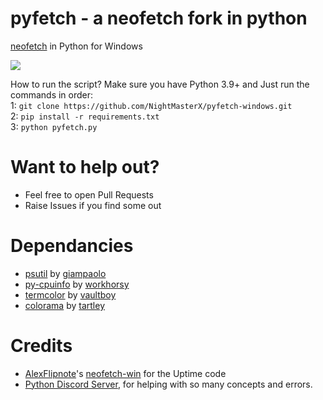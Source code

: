 # pyfetch - a neofetch fork in python
[neofetch](https://github.com/dylanaraps/neofetch) in Python for Windows<br>

<img src= https://cdn.discordapp.com/attachments/532165821955440641/903123418541596682/unknown.png>

How to run the script? Make sure you have Python 3.9+ and Just run the commands in order:<br>
1: `git clone https://github.com/NightMasterX/pyfetch-windows.git`<br>
2: `pip install -r requirements.txt`<br>
3: `python pyfetch.py`<br>

# Want to help out?
- Feel free to open Pull Requests
- Raise Issues if you find some out

# Dependancies
- [psutil](https://github.com/giampaolo/psutil) by [giampaolo](https://github.com/giampaolo)<br>
- [py-cpuinfo](https://github.com/workhorsy/py-cpuinfo) by [workhorsy](https://github.com/workhorsy)
- [termcolor](https://pypi.org/project/termcolor/) by [vaultboy](https://pypi.org/user/vaultboy/)
- [colorama](https://github.com/tartley/colorama) by [tartley](https://github.com/tartley)
# Credits
- [AlexFlipnote](https://github.com/AlexFlipnote)'s [neofetch-win](https://github.com/AlexFlipnote/neofetch-win) for the Uptime code
- [Python Discord Server](https://discord.gg/python), for helping with so many concepts and errors.
